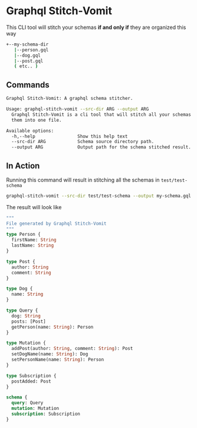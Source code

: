 # Graphql Stitch-Vomit

This CLI tool will stitch your schemas **if and only if** they are organized this way

``` sh
+--my-schema-dir
   |--person.gql
   |--dog.gql
   |--post.gql
   ( etc.. )
```

## Commands
``` sh
Graphql Stitch-Vomit: A graphql schema stitcher.

Usage: graphql-stitch-vomit --src-dir ARG --output ARG
  Graphql Stitch-Vomit is a cli tool that will stitch all your schemas and vomit
  them into one file.

Available options:
  -h,--help                Show this help text
  --src-dir ARG            Schema source directory path.
  --output ARG             Output path for the schema stitched result.
```

## In Action

Running this command will result in stitching all the schemas in `test/test-schema`
``` sh
graphql-stitch-vomit --src-dir test/test-schema --output my-schema.gql
```
The result will look like
``` graphql
"""
File generated by Graphql Stitch-Vomit
"""
type Person {
  firstName: String
  lastName: String
}

type Post {
  author: String
  comment: String
}

type Dog {
  name: String
}

type Query {
  dog: String
  posts: [Post]
  getPerson(name: String): Person
}

type Mutation {
  addPost(author: String, comment: String): Post
  setDogName(name: String): Dog
  setPersonName(name: String): Person
}

type Subscription {
  postAdded: Post
}

schema {
  query: Query
  mutation: Mutation
  subscription: Subscription
}
```

